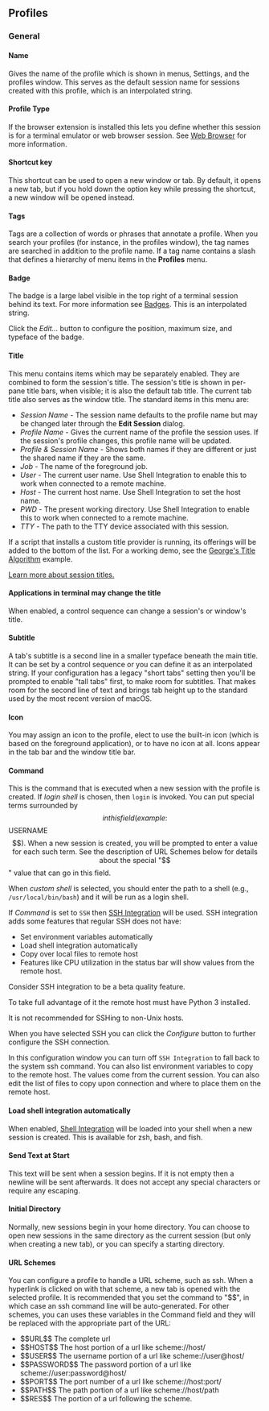 ## Profiles
### General

#### Name
Gives the name of the profile which is shown in menus, Settings, and the profiles window. This serves as the default session name for sessions created with this profile, which is an interpolated string.

#### Profile Type
If the browser extension is installed this lets you define whether this session is for a terminal emulator or web browser session. See [Web Browser](/documentation-web.html) for more information.

#### Shortcut key
This shortcut can be used to open a new window or tab. By default, it opens a new tab, but if you hold down the option key while pressing the shortcut, a new window will be opened instead.

#### Tags
Tags are a collection of words or phrases that annotate a profile. When you search your profiles (for instance, in the profiles window), the tag names are searched in addition to the profile name. If a tag name contains a slash that defines a hierarchy of menu items in the **Profiles** menu.

#### Badge
The badge is a large label visible in the top right of a terminal session behind its text. For more information see <a href="badges.html">Badges</a>. This is an interpolated string.

Click the *Edit...* button to configure the position, maximum size, and typeface of the badge.

#### Title
This menu contains items which may be separately enabled. They are combined to form the session's title. The session's title is shown in per-pane title bars, when visible; it is also the default tab title. The current tab title also serves as the window title. The standard items in this menu are:

  * *Session Name* - The session name defaults to the profile name but may be changed later through the **Edit Session** dialog.
  * *Profile Name* - Gives the current name of the profile the session uses. If the session's profile changes, this profile name will be updated.
  * *Profile &amp; Session Name* - Shows both names if they are different or just the shared name if they are the same.
  * *Job* - The name of the foreground job.
  * *User* - The current user name. Use Shell Integration to enable this to work when connected to a remote machine.
  * *Host* - The current host name. Use Shell Integration to set the host name.
  * *PWD* - The present working directory. Use Shell Integration to enable this to work when connected to a remote machine.
  * *TTY* - The path to the TTY device associated with this session.

If a script that installs a custom title provider is running, its offerings will be added to the bottom of the list. For a working demo, see the <a href="https://iterm2.com/python-api/examples/georges_title.html">George's Title Algorithm</a> example.

<a href="https://iterm2.com/documentation-session-title.html">Learn more about session titles.</a>

#### Applications in terminal may change the title
When enabled, a control sequence can change a session's or window's title.

#### Subtitle
A tab's subtitle is a second line in a smaller typeface beneath the main title. It can be set by a control sequence or you can define it as an interpolated string. If your configuration has a legacy "short tabs" setting then you'll be prompted to enable "tall tabs" first, to make room for subtitles. That makes room for the second line of text and brings tab height up to the standard used by the most recent version of macOS.

#### Icon
You may assign an icon to the profile, elect to use the built-in icon (which is based on the foreground application), or to have no icon at all. Icons appear in the tab bar and the window title bar.

#### Command
This is the command that is executed when a new session with the profile is created. If *login shell* is chosen, then `login` is invoked. You can put special terms surrounded by $$ in this field (example: $$USERNAME$$). When a new session is created, you will be prompted to enter a value for each such term. See the description of URL Schemes below for details about the special "$$" value that can go in this field.

When *custom shell* is selected, you should enter the path to a shell (e.g., `/usr/local/bin/bash`) and it will be run as a login shell.

If *Command* is set to `SSH` then [SSH Integration](https://gitlab.com/gnachman/iterm2/-/wikis/SSH-Integration) will be used. SSH integration adds some features that regular SSH does not have:

  * Set environment variables automatically
  * Load shell integration automatically
  * Copy over local files to remote host
  * Features like CPU utilization in the status bar will show values from the remote host.

Consider SSH integration to be a beta quality feature.

To take full advantage of it the remote host must have Python 3 installed.

It is not recommended for SSHing to non-Unix hosts.

When you have selected SSH you can click the *Configure* button to further configure the SSH connection.

In this configuration window you can turn off `SSH Integration` to fall back to the system ssh command. You can also list environment variables to copy to the remote host. The values come from the current session. You can also edit the list of files to copy upon connection and where to place them on the remote host.

#### Load shell integration automatically
When enabled, [Shell Integration](/documentation-shell-integration.html) will be loaded into your shell when a new session is created. This is available for zsh, bash, and fish.

#### Send Text at Start
This text will be sent when a session begins. If it is not empty then a newline will be sent afterwards. It does not accept any special characters or require any escaping.

#### Initial Directory
Normally, new sessions begin in your home directory. You can choose to open new sessions in the same directory as the current session (but only when creating a new tab), or you can specify a starting directory.

#### URL Schemes
You can configure a profile to handle a URL scheme, such as ssh. When a hyperlink is clicked on with that scheme, a new tab is opened with the selected profile. It is recommended that you set the command to "$$", in which case an ssh command line will be auto-generated. For other schemes, you can uses these variables in the Command field and they will be replaced with the appropriate part of the URL:
<ul>
      <li>$$URL$$ The complete url</li>
      <li>$$HOST$$ The host portion of a url like scheme://host/</li>
      <li>$$USER$$ The username portion of a url like scheme://user@host/</li>
      <li>$$PASSWORD$$ The password portion of a url like scheme://user:password@host/</li>
      <li>$$PORT$$ The port number of a url like scheme://host:port/</li>
      <li>$$PATH$$ The path portion of a url like scheme://host/path</li>
      <li>$$RES$$ The portion of a url following the scheme.</li>
</ul>


